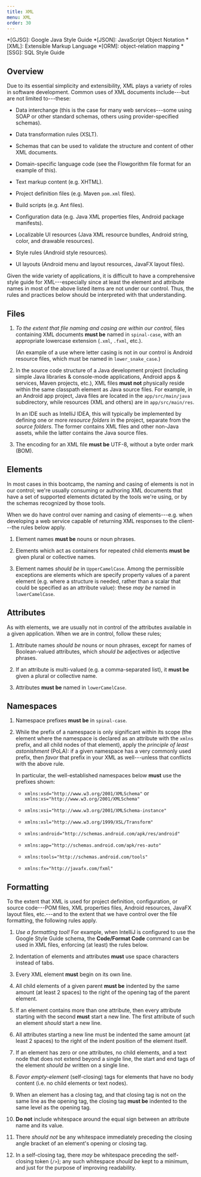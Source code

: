 ```yaml
---
title: XML
menu: XML
order: 30
---
```


*[GJSG]: Google Java Style Guide
*[JSON]: JavaScript Object Notation
*[XML]: Extensible Markup Language
*[ORM]: object-relation mapping
*[SSG]: SQL Style Guide

## Overview

Due to its essential simplicity and extensibility, XML plays a variety of roles in software development. Common uses of XML documents include---but are not limited to---these:

* Data interchange (this is the case for many web services---some using SOAP or other standard schemas, others using provider-specified schemas). 

* Data transformation rules (XSLT).

* Schemas that can be used to validate the structure and content of other XML documents.

* Domain-specific language code (see the Flowgorithm file format for an example of this).

* Text markup content (e.g. XHTML).

* Project definition files (e.g. Maven `pom.xml` files).

* Build scripts (e.g. Ant files).

* Configuration data (e.g. Java XML properties files, Android package manifests).

* Localizable UI resources (Java XML resource bundles, Android string, color, and drawable resources).

* Style rules (Android style resources).

* UI layouts (Android menu and layout resources, JavaFX layout files).

Given the wide variety of applications, it is difficult to have a comprehensive style guide for XML---especially since at least the element and attribute names in most of the above listed items are not under our control. Thus, the rules and practices below should be interpreted with that understanding.

## Files

1. _To the extent that file naming and casing are within our control_, files containing XML documents **must be** named in `spinal-case`, with an appropriate lowercase extension (`.xml`, `.fxml`, etc.).

    (An example of a use where letter casing is not in our control is Android resource files, which must be named in `lower_snake_case`.)

2. In the source code structure of a Java development project (including simple Java libraries &amp; console-mode applications, Android apps &amp; services, Maven projects, etc.), XML files **must not** physically reside within the same classpath element as Java source files. For example, in an Android app project, Java files are located in the `app/src/main/java` subdirectory, while resources (XML and others) are in `app/src/main/res`. 

    In an IDE such as IntelliJ IDEA, this will typically be implemented by defining one or more _resource folders_ in the project, separate from the _source folders_. The former contains XML files and other non-Java assets, while the latter contains the Java source files.

3. The encoding for an XML file **must be** UTF-8, without a byte order mark (BOM).

## Elements

In most cases in this bootcamp, the naming and casing of elements is not in our control; we're usually consuming or authoring XML documents that have a set of supported elements dictated by the tools we're using, or by the schemas recognized by those tools.

When we do have control over naming and casing of elements---e.g. when developing a web service capable of returning XML responses to the client---the rules below apply.

1. Element names **must be** nouns or noun phrases.

2. Elements which act as containers for repeated child elements **must be** given plural or collective names.

3. Element names _should be_ in `UpperCamelCase`. Among the permissible exceptions are elements which are specify property values of a parent element (e.g. where a structure is needed, rather than a scalar that could be specified as an attribute value): these _may be_ named in `lowerCamelCase`. 

## Attributes

As with elements, we are usually not in control of the attributes available in a given application. When we are in control, follow these rules;

1. Attribute names _should be_ nouns or noun phrases, except for names of Boolean-valued attributes, which _should be_ adjectives or adjective phrases.

2. If an attribute is multi-valued (e.g. a comma-separated list), it **must be** given a plural or collective name.

3. Attributes **must be** named in `lowerCamelCase`.

## Namespaces

1. Namespace prefixes **must be** in `spinal-case`.

2. While the prefix of a namespace is only significant within its scope (the element where the namespace is declared as an attribute with the `xmlns` prefix, and all child nodes of that element), apply the _principle of least astonishment_ (PoLA): if a given namespace has a very commonly used prefix, then _favor_ that prefix in your XML as well---unless that conflicts with the above rule.

    In particular, the well-established namespaces below **must** use the prefixes shown:
	
    * `xmlns:xsd="http://www.w3.org/2001/XMLSchema"` or `xmlns:xs="http://www.w3.org/2001/XMLSchema"`

    * `xmlns:xsi="http://www.w3.org/2001/XMLSchema-instance"`

    * `xmlns:xsl="http://www.w3.org/1999/XSL/Transform"`

    * `xmlns:android="http://schemas.android.com/apk/res/android"`

    * `xmlns:app="http://schemas.android.com/apk/res-auto"`  

    * `xmlns:tools="http://schemas.android.com/tools"`

    * `xmlns:fx="http://javafx.com/fxml"`

## Formatting

To the extent that XML is used for project definition, configuration, or source code---POM files, XML properties files, Android resources, JavaFX layout files, etc.---and to the extent that we have control over the file formatting, the following rules apply.

1. _Use a formatting tool!_ For example, when IntelliJ is configured to use the Google Style Guide schema, the **Code/Format Code** command can be used in XML files, enforcing (at least) the rules below.

2. Indentation of elements and attributes **must** use space characters instead of tabs.

3. Every XML element **must** begin on its own line.

4. All child elements of a given parent **must be** indented by the same amount (at least 2 spaces) to the right of the opening tag of the parent element.

5. If an element contains more than one attribute, then every attribute starting with the second **must** start a new line. The first attribute of such an element _should_ start a new line. 

6. All attributes starting a new line must be indented the same amount (at least 2 spaces) to the right of the indent position of the element itself.

7. If an element has zero or one attributes, no child elements, and a text node that does not extend beyond a single line, the start and end tags of the element _should be_ written on a single line. 

8. _Favor_ _empty-element_ (self-closing) tags for elements that have no body content (i.e. no child elements or text nodes).

9. When an element has a closing tag, and that closing tag is not on the same line as the opening tag, the closing tag **must be** indented to the same level as the opening tag.

10. **Do not** include whitespace around the equal sign between an attribute name and its value.

11. There _should not_ be  any whitespace immediately preceding the closing angle bracket of an element's opening or closing tag.

12. In a self-closing tag, there _may_ be whitespace preceding the self-closing token (`/>`); any such whitespace _should be_ kept to a minimum, and just for the purpose of improving readability.
